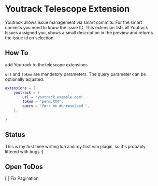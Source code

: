 # Youtrack Telescope Extension

Youtrack allows issue management via smart commits. For the smart commits you need to know the issue ID.
This extension lists all Youtrack Issues assigned you, shows a small description in the preview and returns the issue id on selection.

## How To

add Youtrack to the telescope extensions 

`url` and `token` are mandetory parameters. The query parameter can be optionally adjusted.

```lua
extensions = {
    youtrack = {
        url = "youtrack.example.com",
        token = "perm:XXX",
		query = "for: me #Unresolved ",
    },
    ...
}
```

## Status

This is my first time writing lua and my first vim plugin, so it's probably littered with bugs :)

## Open ToDos

[ ] Fix Pagination

